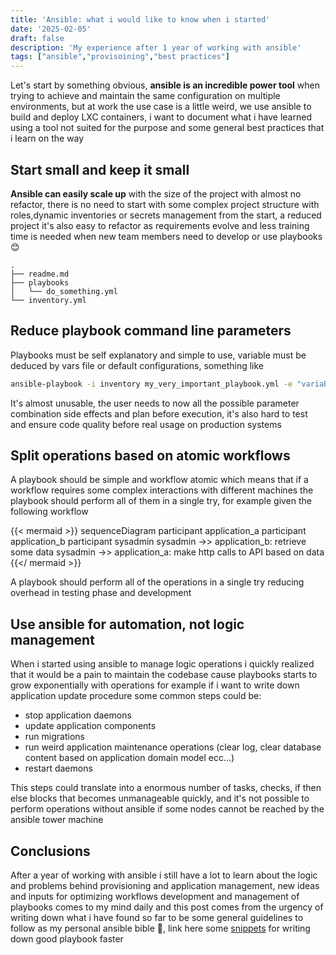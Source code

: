 ```yaml
---
title: 'Ansible: what i would like to know when i started'
date: '2025-02-05'
draft: false
description: 'My experience after 1 year of working with ansible'
tags: ["ansible","provisoining","best practices"]
---
```


Let's start by something obvious, **ansible is an incredible power tool** when trying to achieve and maintain the same configuration on multiple environments, but at work the use case is a little weird, we use ansible to build and deploy LXC containers, i want to document what i have learned using a tool not suited for the purpose and some general best practices that i learn on the way

## Start small and keep it small

**Ansible can easily scale up** with the size of the project with almost no refactor, there is no need to start with some complex project structure with roles,dynamic inventories or secrets management from the start, a reduced project it's also easy to refactor as requirements evolve and less training time is needed when new team members need to develop or use playbooks 😊

```
.
├── readme.md
├── playbooks
│   └── do_something.yml
└── inventory.yml
```

## Reduce playbook command line parameters

Playbooks must be self explanatory and simple to use, variable must be deduced by vars file or default configurations, something like

```bash
ansible-playbook -i inventory my_very_important_playbook.yml -e "variable1=foo" -e "variable2=foo" -e "variable3=foo" ...
```

It's almost unusable, the user needs to now all the possible parameter combination side effects and plan before execution, it's also hard to test and ensure code quality before real usage on production systems

## Split operations based on atomic workflows

A playbook should be simple and workflow atomic which means that if a workflow requires some complex interactions with different machines the playbook should perform all of them in a single try, for example given the following workflow

{{< mermaid >}}
sequenceDiagram
participant application_a
participant application_b
participant sysadmin
sysadmin ->> application_b: retrieve some data
sysadmin ->> application_a: make http calls to API based on data
{{</ mermaid >}}

A playbook should perform all of the operations in a single try reducing overhead in testing phase and development

## Use ansible for automation, not logic management

When i started using ansible to manage logic operations i quickly realized that it would be a pain to maintain the codebase cause playbooks starts to grow exponentially with operations for example if i want to write down application update procedure some common steps could be:

- stop application daemons
- update application components
- run migrations
- run weird application maintenance operations (clear log, clear database content based on application domain model ecc...)
- restart daemons

This steps could translate into a enormous number of tasks, checks, if then else blocks that becomes unmanageable quickly, and it's not possible to perform operations without ansible if some nodes cannot be reached by the ansible tower machine

## Conclusions

After a year of working with ansible i still have a lot to learn about the logic and problems behind provisioning and application management, new ideas and inputs for optimizing workflows development and management of playbooks comes to my mind daily and this post comes from the urgency of writing down what i have found so far to be some general guidelines to follow as my personal ansible bible 📖, link here some [snippets](snippets/ansible.md) for writing down good playbook faster
